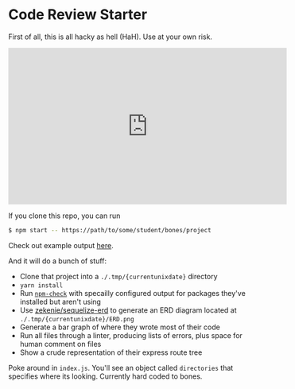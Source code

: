 # Code Review Starter

First of all, this is all hacky as hell (HaH). Use at your own risk.

<iframe width="560" height="315" src="https://www.youtube.com/embed/gp89_G8N1EI" frameborder="0" allowfullscreen></iframe>

If you clone this repo, you can run

```bash
$ npm start -- https://path/to/some/student/bones/project
```

Check out example output [here](./example.md).

And it will do a bunch of stuff:

- Clone that project into a `./.tmp/{currentunixdate}` directory
- `yarn install`
- Run [`npm-check`](https://www.npmjs.com/package/npm-check) with specailly configured output for packages they've installed but aren't using
- Use [zekenie/sequelize-erd](https://github.com/zekenie/sequelize-erd) to generate an ERD diagram located at `./.tmp/{currentunixdate}/ERD.png`
- Generate a bar graph of where they wrote most of their code
- Run all files through a linter, producing lists of errors, plus space for human comment on files
- Show a crude representation of their express route tree

Poke around in `index.js`. You'll see an object called `directories` that specifies where its looking. Currently hard coded to bones.

